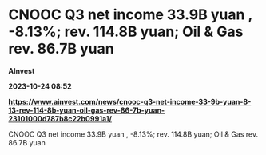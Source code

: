 # CNOOC Q3 net income 33.9B yuan , -8.13%; rev. 114.8B yuan; Oil & Gas rev. 86.7B yuan
**AInvest**

**2023-10-24 08:52**

**https://www.ainvest.com/news/cnooc-q3-net-income-33-9b-yuan-8-13-rev-114-8b-yuan-oil-gas-rev-86-7b-yuan-23101000d787b8c22b0991a1/**

CNOOC Q3 net income 33.9B yuan , -8.13%; rev. 114.8B yuan; Oil & Gas rev. 86.7B yuan